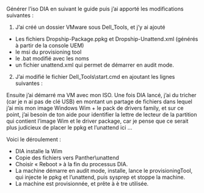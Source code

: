 Générer l’iso DIA en suivant le guide puis j’ai apporté les modifications suivantes : 

1.	J’ai créé un dossier VMware sous Dell_Tools, et j’y ai ajouté 
-	Les fichiers Dropship-Package.ppkg et Dropship-Unattend.xml (générés à partir de la console UEM)
-	le msi du provisioning tool
-	le .bat modifié avec les noms 
-	un fichier unattend.xml qui permet de démarrer en audit mode.

2.	J’ai modifié le fichier Dell_Tools\start.cmd en ajoutant les lignes suivantes :

Ensuite j’ai démarré ma VM avec mon ISO. 
Une fois DIA lancé, j’ai du tricher (car je n ai pas de clé USB) en montant un partage de fichiers dans lequel j’ai mis mon image Windows Wim + le pack de drivers family, et sur ce point, j’ai besoin de ton aide pour identifier la lettre de lecteur de la partition qui contient l’image Wim et le driver package, car je pense que ce serait plus judicieux de placer le ppkg et l’unattend ici … 

Voici le déroulement : 
-	DIA installe la Wim
-	Copie des fichiers vers Panther\unattend
-	Choisir « Reboot » à la fin du processus DIA.
-	La machine démarre en audit mode, installe, lance le provisioningTool, qui injecte le ppkg et l’unattend, puis sysprep et stoppe la machine. 
-	La machine est provisionnée, et prête à è tre utilisée. 


